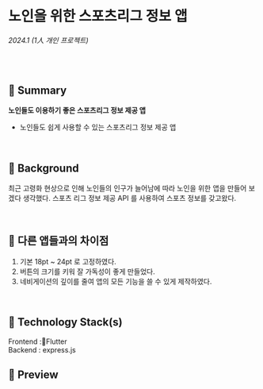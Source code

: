 # 노인을 위한 스포츠리그 정보 앱

###### 2024.1 (1人 개인 프로젝트)

<br />

## 📌 Summary

**노인들도 이용하기 좋은 스포츠리그 정보 제공 앱**

- 노인들도 쉽게 사용할 수 있는 스포츠리그 정보 제공 앱

<br />

## 🤔 Background

최근 고령화 현상으로 인해 노인들의 인구가 늘어남에 따라 노인을 위한 앱을 만들어 보겠다 생각했다.
스포츠 리그 정보 제공 API 를 사용하여 스포츠 정보를 갖고왔다.

<br />

## 🧐 다른 앱들과의 차이점

1. 기본 18pt ~ 24pt 로 고정하였다.
2. 버튼의 크기를 키워 잘 가독성이 좋게 만들었다.
3. 네비게이션의 깊이를 줄여 앱의 모든 기능을 쓸 수 있게 제작하였다.

<br />


## 🔨 Technology Stack(s)

Frontend :Flutter
<br />
Backend : express.js
<br />


## 🤩 Preview
